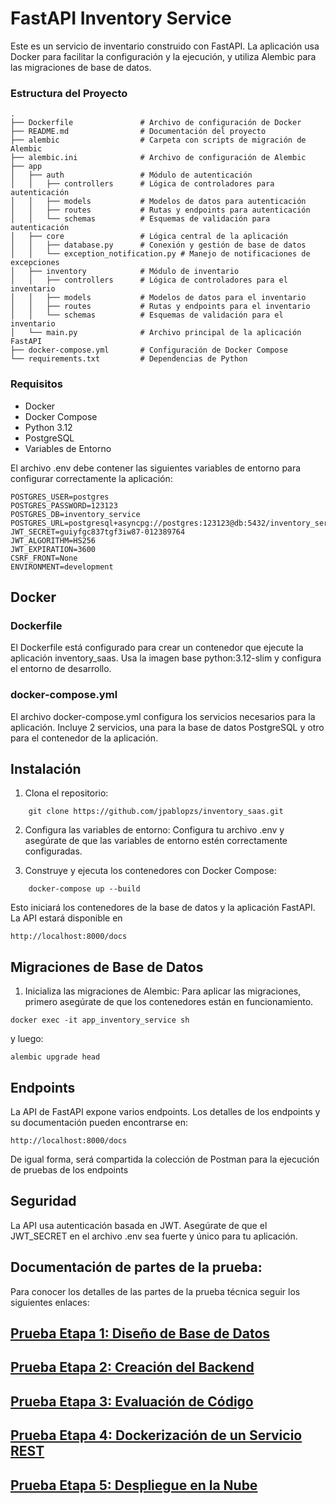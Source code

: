 # FastAPI Inventory Service

Este es un servicio de inventario construido con FastAPI. La aplicación usa Docker para facilitar la configuración y la ejecución, y utiliza Alembic para las migraciones de base de datos.

### Estructura del Proyecto

```text
.
├── Dockerfile               # Archivo de configuración de Docker
├── README.md                # Documentación del proyecto
├── alembic                  # Carpeta con scripts de migración de Alembic
├── alembic.ini              # Archivo de configuración de Alembic
├── app
│   ├── auth                 # Módulo de autenticación
│   │   ├── controllers      # Lógica de controladores para autenticación
│   │   ├── models           # Modelos de datos para autenticación
│   │   ├── routes           # Rutas y endpoints para autenticación
│   │   └── schemas          # Esquemas de validación para autenticación
│   ├── core                 # Lógica central de la aplicación
│   │   ├── database.py      # Conexión y gestión de base de datos
│   │   └── exception_notification.py # Manejo de notificaciones de excepciones
│   ├── inventory            # Módulo de inventario
│   │   ├── controllers      # Lógica de controladores para el inventario
│   │   ├── models           # Modelos de datos para el inventario
│   │   ├── routes           # Rutas y endpoints para el inventario
│   │   └── schemas          # Esquemas de validación para el inventario
│   └── main.py              # Archivo principal de la aplicación FastAPI
├── docker-compose.yml       # Configuración de Docker Compose
└── requirements.txt         # Dependencias de Python
```
### Requisitos
* Docker
* Docker Compose
* Python 3.12
* PostgreSQL
* Variables de Entorno

El archivo .env debe contener las siguientes variables de 
entorno para configurar correctamente la aplicación:

```text 
POSTGRES_USER=postgres
POSTGRES_PASSWORD=123123
POSTGRES_DB=inventory_service
POSTGRES_URL=postgresql+asyncpg://postgres:123123@db:5432/inventory_service
JWT_SECRET=guiyfgc837tgf3iw87-012389764
JWT_ALGORITHM=HS256
JWT_EXPIRATION=3600
CSRF_FRONT=None
ENVIRONMENT=development
```
## Docker
### Dockerfile

El Dockerfile está configurado para crear un contenedor que ejecute la aplicación inventory_saas. Usa la imagen base python:3.12-slim y configura el entorno de desarrollo.

### docker-compose.yml

El archivo docker-compose.yml configura los servicios necesarios para la aplicación. Incluye  2 servicios, una para la base de datos PostgreSQL y otro para el contenedor de la aplicación.

## Instalación
1. Clona el repositorio:
```
    git clone https://github.com/jpablopzs/inventory_saas.git
```

2. Configura las variables de entorno:
Configura tu archivo .env y asegúrate de que las variables de entorno estén correctamente configuradas.

3. Construye y ejecuta los contenedores con Docker Compose:

```
    docker-compose up --build
```
Esto iniciará los contenedores de la base de datos y la aplicación FastAPI. La API estará disponible en
 ```   
http://localhost:8000/docs

```
## Migraciones de Base de Datos

1. Inicializa las migraciones de Alembic:
Para aplicar las migraciones, primero asegúrate de que los contenedores están en funcionamiento.

```
docker exec -it app_inventory_service sh
```
 y luego:

```
alembic upgrade head
```

## Endpoints
La API de FastAPI expone varios endpoints. Los detalles de los endpoints y su documentación pueden encontrarse en:

 ```   
http://localhost:8000/docs

```
De igual forma, será compartida la colección de Postman  para la ejecución de pruebas de los endpoints 

## Seguridad
La API usa autenticación basada en JWT. Asegúrate de que el JWT_SECRET en el archivo .env sea fuerte y único para tu aplicación.

## Documentación de partes de la prueba:
Para conocer los detalles  de las partes de la prueba técnica seguir los siguientes enlaces:

## [Prueba Etapa 1: Diseño de Base de Datos](README-Etapa1.md)
## [Prueba Etapa 2: Creación del Backend]()
## [Prueba Etapa 3: Evaluación de Código](README-Etapa3.md)
## [Prueba Etapa 4: Dockerización de un Servicio REST](README-Etapa4.md)
## [Prueba Etapa 5: Despliegue en la Nube](README-Etapa5.md)

